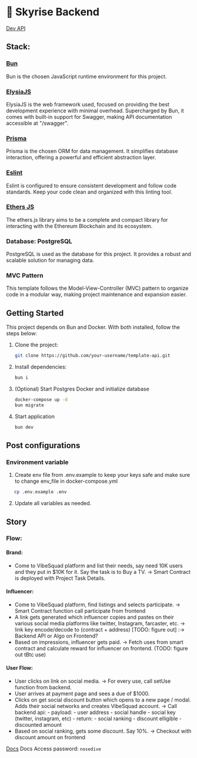 # 🚀 Skyrise Backend

[Dev API](http://api.skyrise.creatoramigo.xyz/)

## Stack:

### [Bun](https://bun.sh/) 
Bun is the chosen JavaScript runtime environment for this project.

### [ElysiaJS](https://elysiajs.com/)
ElysiaJS is the web framework used, focused on providing the best development experience with minimal overhead. Supercharged by Bun, it comes with built-in support for Swagger, making API documentation accessible at "/swagger".

### [Prisma](https://www.prisma.io/)
Prisma is the chosen ORM for data management. It simplifies database interaction, offering a powerful and efficient abstraction layer.

### [Eslint](https://eslint.org/)
Eslint is configured to ensure consistent development and follow code standards. Keep your code clean and organized with this linting tool.

### [Ethers JS](https://docs.ethers.org/)
The ethers.js library aims to be a complete and compact library for interacting with the Ethereum Blockchain and its ecosystem.

### Database: PostgreSQL
PostgreSQL is used as the database for this project. It provides a robust and scalable solution for managing data.

### MVC Pattern
This template follows the Model-View-Controller (MVC) pattern to organize code in a modular way, making project maintenance and expansion easier.

## Getting Started

This project depends on Bun and Docker. With both installed, follow the steps below:

1. Clone the project:
   ```sh
   git clone https://github.com/your-username/template-api.git
   ```
2. Install dependencies:
   ```sh
   bun i
   ```
3. (Optional) Start Postgres Docker and initialize database
   ```sh
   docker-compose up -d
   bun migrate
   ```
4. Start application
   ```sh
   bun dev
   ```

## Post configurations

### Environment variable
   1. Create env file from .env.example to keep your keys safe and make sure to change env_file in docker-compose.yml
   ```sh
      cp .env.example .env
   ```
   2. Update all variables as needed.

## Story

### Flow:

#### Brand:
- Come to VibeSquad platform and list their needs, say need 10K users and they put in $10K for it. Say the task is to Buy a TV.
   -> Smart Contract is deployed with Project Task Details.

#### Influencer:
- Come to VibeSquad platform, find listings and selects participate.
   -> Smart Contract function call participate from frontend
- A link gets generated which influencer copies and pastes on their various social media platforms like twitter, Instagram, farcaster, etc.
   -> link key encode/decode to (contract + address) [TODO: figure out]
      :-> Backend API or Algo on Frontend?
- ⁠Based on impressions, influencer gets paid.
   -> Fetch uses from smart contract and calculate reward for influencer on frontend.
   (TODO: figure out tBtc use)

#### User Flow:
- User clicks on link on social media.
   -> For every use, call setUse function from backend.
- User arrives at payment page and sees a due of $1000.
- Clicks on get social discount button which opens to a new page / modal. Adds their social networks and creates VibeSquad account.
   -> Call backend api:
      - payload:
         - user address
         - social handle
         - social key (twitter, instagram, etc)
      - return:
         - social ranking
         - discount elligible
         - discounted amount
- Based on social ranking, gets some discount. Say 10%.
   -> Checkout with discount amount on frontend

[Docs](https://skyrise-docs.apidog.io)
Docs Access password: `nosedive`
